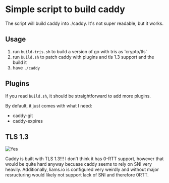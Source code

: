 # Simple script to build caddy
The script will build caddy into ./caddy. It's not super readable, but it works. 

## Usage
1. run `build-tris.sh` to build a version of go with tris as 'crypto/tls'
2. run `build.sh` to patch caddy with plugins and tls 1.3 support and the build it
3. have `./caddy`


## Plugins
If you read `build.sh`, it should be straightforward to add more plugins.

By default, it just comes with what I need:
* caddy-git
* caddy-expires

## TLS 1.3

![Yes](https://g.liams.io/liam/simple-build-caddy/raw/master/test/yes.png)

Caddy is built with TLS 1.3!!! I don't think it has 0-RTT support, however that would be quite hard anyway becuase caddy seems to rely on SNI very heavily. Additionally, liams.io is configured very weirdly and without major resructuring would likely not support lack of SNI and therefore 0RTT.

